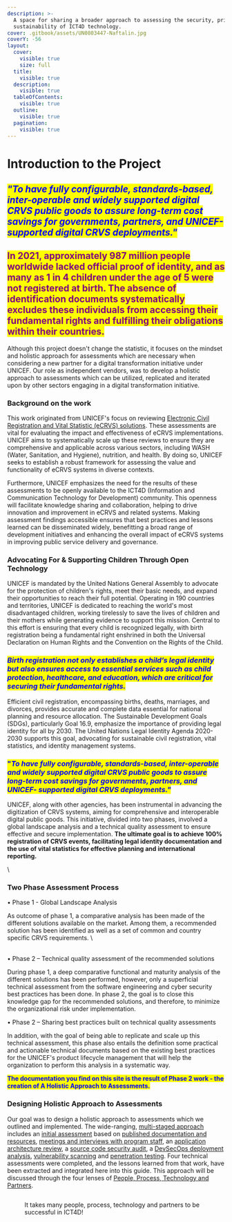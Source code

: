 ```yaml
---
description: >-
  A space for sharing a broader approach to assessing the security, privacy, and
  sustainability of ICT4D technology.
cover: .gitbook/assets/UN0803447-Naftalin.jpg
coverY: -56
layout:
  cover:
    visible: true
    size: full
  title:
    visible: true
  description:
    visible: true
  tableOfContents:
    visible: true
  outline:
    visible: true
  pagination:
    visible: true
---
```


# Introduction to the Project

## _<mark style="color:blue;">"To have fully configurable, standards-based, inter-operable and widely supported digital CRVS public goods to assure long-term cost savings for governments, partners, and UNICEF- supported digital CRVS deployments."</mark>_

## <mark style="color:purple;">In 2021, approximately 987 million people worldwide lacked official proof of identity, and as many as 1 in 4 children under the age of 5 were not registered at birth. The absence of identification documents systematically excludes these individuals from accessing their fundamental rights and fulfilling their obligations within their countries.</mark>

Although this project doesn't change the statistic, it focuses on the mindset and holistic approach for assessments which are necessary when considering a new partner for a digital transformation initiative under UNICEF.  Our role as independent vendors, was to develop a holistic approach to assessments which can be utilized, replicated and iterated upon by other sectors engaging in a digital transformation initiative.

### Background on the work

This work originated from UNICEF's focus on reviewing [Electronic Civil Registration and Vital Statistic (eCRVS) solutions](https://www.who.int/data/data-collection-tools/civil-registration-and-vital-statistics-\(crvs\)). These assessments are vital for evaluating the impact and effectiveness of eCRVS implementations. UNICEF aims to systematically scale up these reviews to ensure they are comprehensive and applicable across various sectors, including WASH (Water, Sanitation, and Hygiene), nutrition, and health. By doing so, UNICEF seeks to establish a robust framework for assessing the value and functionality of eCRVS systems in diverse contexts.&#x20;

Furthermore, UNICEF emphasizes the need for the results of these assessments to be openly available to the ICT4D (Information and Communication Technology for Development) community. This openness will facilitate knowledge sharing and collaboration, helping to drive innovation and improvement in eCRVS and related systems. Making assessment findings accessible ensures that best practices and lessons learned can be disseminated widely, benefitting a broad range of development initiatives and enhancing the overall impact of eCRVS systems in improving public service delivery and governance.&#x20;

### Advocating For & Supporting Children Through Open Technology

UNICEF is mandated by the United Nations General Assembly to advocate for the protection of children's rights, meet their basic needs, and expand their opportunities to reach their full potential. Operating in 190 countries and territories, UNICEF is dedicated to reaching the world's most disadvantaged children, working tirelessly to save the lives of children and their mothers while generating evidence to support this mission. Central to this effort is ensuring that every child is recognized legally, with birth registration being a fundamental right enshrined in both the Universal Declaration on Human Rights and the Convention on the Rights of the Child.&#x20;

### _<mark style="color:blue;">Birth registration not only establishes a child’s legal identity but also ensures access to essential services such as child protection, healthcare, and education, which are critical for securing their fundamental rights.</mark>_

Efficient civil registration, encompassing births, deaths, marriages, and divorces, provides accurate and complete data essential for national planning and resource allocation. The Sustainable Development Goals (SDGs), particularly Goal 16.9, emphasize the importance of providing legal identity for all by 2030. The United Nations Legal Identity Agenda 2020-2030 supports this goal, advocating for sustainable civil registration, vital statistics, and identity management systems.&#x20;

### <mark style="color:blue;">"</mark>_<mark style="color:blue;">To have fully configurable, standards-based, inter-operable and widely supported digital CRVS public goods to assure long-term cost savings for governments, partners, and UNICEF- supported digital CRVS deployments."</mark>_

UNICEF, along with other agencies, has been instrumental in advancing the digitization of CRVS systems, aiming for comprehensive and interoperable digital public goods. This initiative, divided into two phases, involved a global landscape analysis and a technical quality assessment to ensure effective and secure implementation. **The ultimate goal is to achieve 100% registration of CRVS events, facilitating legal identity documentation and the use of vital statistics for effective planning and international reporting.**&#x20;

\


### Two Phase Assessment Process

•	Phase 1 - Global Landscape Analysis

As outcome of phase 1, a comparative analysis has been made of the different solutions available on the market. Among them, a recommended solution has been identified as well as a set of common and country specific CRVS requirements.\
\
•	Phase 2 – Technical quality assessment of the recommended solutions

During phase 1, a deep comparative functional and maturity analysis of the different solutions has been performed, however, only a superficial technical assessment from the software engineering and cyber security best practices has been done. In phase 2, the goal is to close this knowledge gap for the recommended solutions, and therefore, to minimize the organizational risk under implementation.

•	Phase 2 – Sharing best practices built on technical quality assessments

In addition, with the goal of being able to replicate and scale up this technical assessment, this phase also entails the definition some practical and actionable technical documents based on the existing best practices for the UNICEF's product lifecycle management that will help the organization to perform this analysis in a systematic way.

<mark style="color:blue;">**The documentation you find on this site is the result of Phase 2 work - the creation of A Holistic Approach to Assessments.**</mark>

### Designing Holistic Approach to Assessments

Our goal was to design a holistic approach to assessments which we outlined and implemented. The wide-ranging, [multi-staged approach](process/an-iterative-process.md) includes an [initial assessment](process/audit-components-steps-and-timeline/) based on [published documentation and resources](process/audit-components-steps-and-timeline/assets-for-review/), [meetings and interviews with program staff](people/foundations.md), an [application architecture review](process/audit-components-steps-and-timeline/application-architecture.md), a [source code security audit](process/audit-components-steps-and-timeline/source-code-security.md), a [DevSecOps deployment analysis](process/audit-components-steps-and-timeline/devsecops.md), [vulnerability scanning](process/audit-components-steps-and-timeline/vulnerability-scanning.md) and [penetration testing](process/audit-components-steps-and-timeline/penetration-testing/). Four technical assessments were completed, and the lessons learned from that work, have been extracted and integrated here into this guide. This approach will be discussed through the four lenses of [People, Process, Technology and Partners](perspectives-in-four-ways.md).



<figure><img src="https://images.unsplash.com/photo-1582213782179-e0d53f98f2ca?crop=entropy&#x26;cs=srgb&#x26;fm=jpg&#x26;ixid=M3wxOTcwMjR8MHwxfHNlYXJjaHwyfHxwZW9wbGUlMjB0ZWFtfGVufDB8fHx8MTcxNTY0OTIxMHww&#x26;ixlib=rb-4.0.3&#x26;q=85" alt=""><figcaption><p>It takes many people, process, technology and partners to be successful in ICT4D!</p></figcaption></figure>

